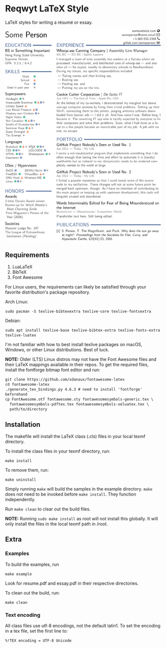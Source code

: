 # Reqwyt LaTeX Style

LaTeX styles for writing a résumé or essay.

![Resume Screenshot](assets/resume.svg)


## Requirements

1. LuaLaTeX
2. BibTeX
3. Font Awesome

For Linux users, the requirements can likely be satisfied through your favorite
distribution's package repository.

Arch Linux:
```
sudo pacman -S texlive-bibtexextra texlive-core texlive-fontsextra
```

Debian:
```
sudo apt install texlive-base texlive-bibtex-extra texlive-fonts-extra texlive-luatex
```

I'm not familiar with how to best install texlive packages on macOS, Windows,
or other Linux distributions. Best of luck.

**NOTE:** Older (LTS) Linux distros may not have the Font Awesome files and
their LaTeX mappings available in their repos. To get the required files,
install the fontforge bitmap font editor and run:

```
git clone https://github.com/xdanaux/fontawesome-latex
cd fontawesome-latex
./generate_tex_bindings.py 4.6.3 # need to install 'fontforge' beforehand
cp FontAwesome.otf fontawesome.sty fontawesomesymbols-generic.tex \
  fontawesomesymbols-pdftex.tex fontawesomesymbols-xeluatex.tex \
  path/to/directory
```


## Installation

The makefile will install the LaTeX class (.cls) files in your local texmf
directory.

To install the class files in your texmf directory, run:
```
make install
```

To remove them, run:
```
make uninstall
```

Simply running `make` will build the samples in the example directory. `make`
does not need to be invoked before `make install`. They function independently.

Run `make clean` to clear out the build files.

**NOTE:** Running `sudo make install` as root will not install this globally.
It will only install the files in the local texmf path in /root.


## Extra

### Examples

To build the examples, run
```
make example
```

Look for resume.pdf and essay.pdf in their respective directories.

To clean out the build, run:
```
make clean
```

### Text encoding

All class files use utf-8 encodings, not the default latin1. To set the
encoding in a tex file, set the first line to:
```
%!TEX encoding = UTF-8 Unicode
```
